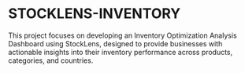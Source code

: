 # STOCKLENS-INVENTORY
This project focuses on developing an Inventory Optimization Analysis Dashboard using StockLens, designed to provide businesses with actionable insights into their inventory performance across products, categories, and countries. 
